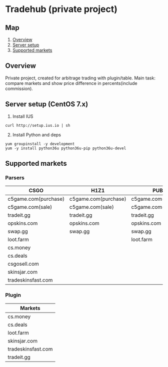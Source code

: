 # Tradehub (private project)


## Map
1. [Overview](##overview)
2. [Server setup](##server-setup-(centos-7.x))
3. [Supported markets](##supported-markets)


## Overview
Private project, created for arbitrage trading with plugin/table. Main task: compare markets and show price difference in percents(include commission).


## Server setup (CentOS 7.x)
1. Install IUS
```
curl http://setup.ius.io | sh
```
2. Install Python and deps
```
yum groupinstall -y development
yum -y install python36u python36u-pip python36u-devel
```


## Supported markets

### Parsers
| CSGO | H1Z1 | PUBG | DOTA2 |
| - | - | - | - |
| c5game.com(purchase) | c5game.com(purchase) | c5game.com(purchase) | bitskins.com |
| c5game.com(sale) | c5game.com(sale) | c5game.com(sale) | dota.money |
| tradeit.gg | tradeit.gg | tradeit.gg | opskins.com |
| opskins.com | opskins.com | opskins.com | |
| swap.gg | swap.gg | swap.gg | |
| loot.farm |  | loot.farm  | |
| cs.money |  |  | |
| cs.deals |  |  | |
| csgosell.com |  |  | |
| skinsjar.com |  |  | |
| tradeskinsfast.com |  |  | |

### Plugin
| Markets |
| - |
| cs.money |
| cs.deals |
| loot.farm |
| skinsjar.com |
| tradeskinsfast.com |
| tradeit.gg |